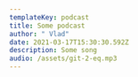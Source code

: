 ```yaml
---
templateKey: podcast
title: Some podcast
author: " Vlad"
date: 2021-03-17T15:30:30.592Z
description: Some song
audio: /assets/git-2-eq.mp3
---
```


